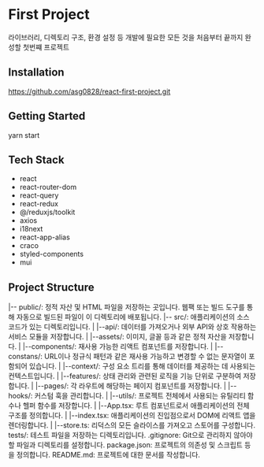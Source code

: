 # First Project

라이브러리, 디렉토리 구조, 환경 설정 등 개발에 필요한 모든 것을 처음부터 끝까지 완성할 첫번쨰 프로젝트

## Installation

https://github.com/asg0828/react-first-project.git

## Getting Started

yarn start

## Tech Stack

- react
- react-router-dom
- react-query
- react-redux
- @/reduxjs/toolkit
- axios
- i18next
- react-app-alias
- craco
- styled-components
- mui

## Project Structure

|-- public/: 정적 자산 및 HTML 파일을 저장하는 곳입니다. 웹팩 또는 빌드 도구를 통해 자동으로 빌드된 파일이 이 디렉토리에 배포됩니다.
|-- src/: 애플리케이션의 소스 코드가 있는 디렉토리입니다.
| |--api/: 데이터를 가져오거나 외부 API와 상호 작용하는 서비스 모듈을 저장합니다.
| |--assets/: 이미지, 글꼴 등과 같은 정적 자산을 저장합니다.
| |--components/: 재사용 가능한 리액트 컴포넌트를 저장합니다.
| |--constans/: URL이나 정규식 패턴과 같은 재사용 가능하고 변경할 수 없는 문자열이 포함되어 있습니다.
| |--context/: 구성 요소 트리를 통해 데이터를 제공하는 데 사용되는 컨텍스트입니다.
| |--features/: 상태 관리와 관련된 로직을 기능 단위로 구분하여 저장합니다.
| |--pages/: 각 라우트에 해당하는 페이지 컴포넌트를 저장합니다.
| |--hooks/: 커스텀 훅을 관리합니다.
| |--utils/: 프로젝트 전체에서 사용되는 유틸리티 함수나 헬퍼 함수를 저장합니다.
| |--App.tsx: 루트 컴포넌트로서 애플리케이션의 전체 구조를 정의합니다.
| |--index.tsx: 애플리케이션의 진입점으로서 DOM에 리액트 앱을 렌더링합니다.
| |--store.ts: 리덕스의 모든 슬라이스를 가져오고 스토어를 구성합니다.
tests/: 테스트 파일을 저장하는 디렉토리입니다.
.gitignore: Git으로 관리하지 않아야 할 파일과 디렉토리를 설정합니다.
package.json: 프로젝트의 의존성 및 스크립트 등을 정의합니다.
README.md: 프로젝트에 대한 문서를 작성합니다.
